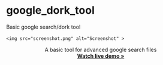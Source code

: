 # google_dork_tool
Basic google search/dork tool
<p align="center">
  
    <img src="screenshot.png" alt="Screenshot" >
  
 </p> 
   <p align="center">
   A basic tool for advanced google search files
    <br />
    <a href="https://jsm33t.com/dork" target="_blank"><strong>Watch live demo »</strong></a>
    
    
  </p>

